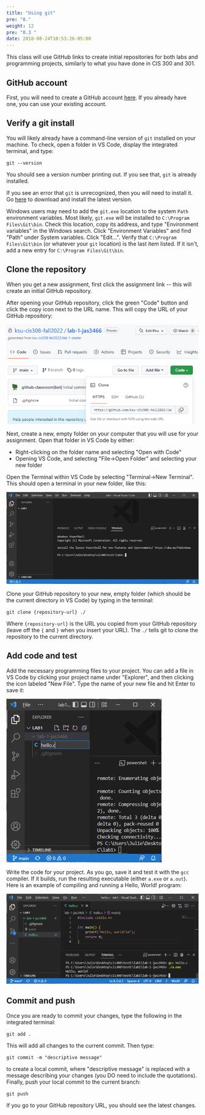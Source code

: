 ```yaml
---
title: "Using git"
pre: "0."
weight: 12
pre: "0.3 "
date: 2018-08-24T10:53:26-05:00
---
```


This class will use GitHub links to create initial repositories for both labs and programming projects, similarly to what you have done in CIS 300 and 301. 

## GitHub account

First, you will need to create a GitHub account [here](https://github.com/). If you already have one, you can use your existing account.

## Verify a git install

You will likely already have a command-line version of `git` installed on your machine. To check, open a folder in VS Code, display the integrated terminal, and type:

```text
git --version
```

You should see a version number printing out. If you see that, `git` is already installed.

If you see an error that `git` is unrecognized, then you will need to install it. Go [here](https://git-scm.com/downloads) to download and install the latest version.

Windows users may need to add the `git.exe` location to the system `Path` environment variables. Most likely, `git.exe` will be installed to `C:\Program Files\Git\bin`. Check this location, copy its address, and type "Environment variables" in the Windows search. Click "Environment Variables" and find "Path" under System variables. Click "Edit...". Verify that `C:\Program Files\Git\bin` (or whatever your `git` location) is the last item listed. If it isn't, add a new entry for `C:\Program Files\Git\bin`.

## Clone the repository
When you get a new assignment, first click the assignment link -- this will create an initial GitHub repository. 

After opening your GitHub repository, click the green "Code" button and click the copy icon next to the URL name. This will copy the URL of your GitHub repository:

![Clone repo](/images/gitHubRepo.png)

Next, create a new, empty folder on your computer that you will use for your assignment. Open that folder in VS Code by either:

- Right-clicking on the folder name and selecting "Open with Code"
- Opening VS Code, and selecting "File->Open Folder" and selecting your new folder

Open the Terminal within VS Code by selecting "Terminal->New Terminal". This should open a terminal in your new folder, like this:

![Open terminal](/images/vsCodeTerminal.png)

Clone your GitHub repository to your new, empty folder (which should be the current directory in VS Code) by typing in the terminal:

```text
git clone {repository-url} ./
```

Where `{repository-url}` is the URL you copied from your GitHub repository (leave off the `{` and `}` when you insert your URL). The `./` tells git to clone the repository to the current directory.

## Add code and test

Add the necessary programming files to your project. You can add a file in VS Code by clicking your project name under "Explorer", and then clicking the icon labeled "New File". Type the name of your new file and hit Enter to save it:

![add file](/images/vsCodeAddFile.png)

Write the code for your project. As you go, save it and test it with the `gcc` compiler. If it builds, run the resulting executable (either `a.exe` or `a.out`). Here is an example of compiling and running a Hello, World! program:

![compile run](/images/compileRunHello.png)

## Commit and push

Once you are ready to commit your changes, type the following in the integrated terminal:

```text
git add .
```

This will add all changes to the current commit. Then type:

```text
git commit -m "descriptive message"
```

to create a local commit, where "descriptive message" is replaced with a message describing your changes (you DO need to include the quotations). Finally, push your local commit to the current branch:

```text
git push
```

If you go to your GitHub repository URL, you should see the latest changes.